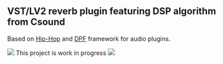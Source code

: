 VST/LV2 reverb plugin featuring DSP algorithm from Csound
---------------------------------------------------------

Based on [Hip-Hop](https://github.com/lucianoiam/hiphop) and [DPF](https://github.com/DISTRHO/DPF) framework for audio plugins.

![](http://textfiles.com/underconstruction/AtAthensOracle1388imagesconstruct.gif) This project is work in progress ![](http://textfiles.com/underconstruction/AtAthensOracle1388imagesconstruct.gif)
